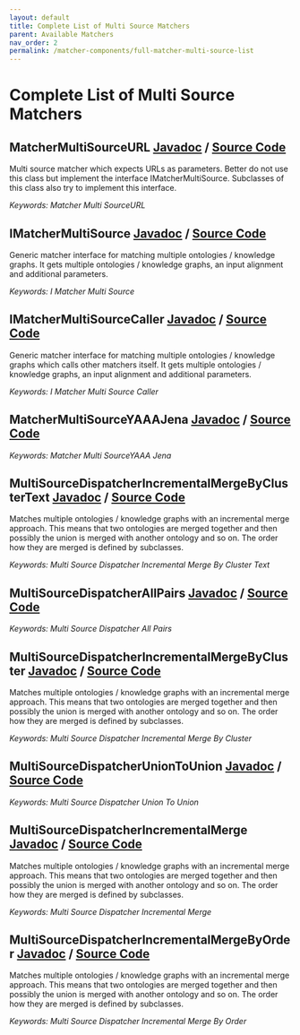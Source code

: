 ```yaml
---
layout: default
title: Complete List of Multi Source Matchers
parent: Available Matchers
nav_order: 2
permalink: /matcher-components/full-matcher-multi-source-list
---
```

# Complete List of Multi Source Matchers
## MatcherMultiSourceURL [Javadoc](https://dwslab.github.io/melt/javadoc_latest/de/uni_mannheim/informatik/dws/melt/matching_base/multisource/MatcherMultiSourceURL.html) / [Source Code](https://github.com/dwslab/melt/blob/master/matching-base/src/main/java/de/uni_mannheim/informatik/dws/melt/matching_base/multisource/MatcherMultiSourceURL.java)

Multi source matcher which expects URLs as parameters. Better do not use this class but implement the interface IMatcherMultiSource.
 Subclasses of this class also try to implement this interface.

*Keywords: Matcher Multi SourceURL*

## IMatcherMultiSource [Javadoc](https://dwslab.github.io/melt/javadoc_latest/de/uni_mannheim/informatik/dws/melt/matching_base/multisource/IMatcherMultiSource.html) / [Source Code](https://github.com/dwslab/melt/blob/master/matching-base/src/main/java/de/uni_mannheim/informatik/dws/melt/matching_base/multisource/IMatcherMultiSource.java)

Generic matcher interface for matching multiple ontologies / knowledge graphs.
 It gets multiple ontologies / knowledge graphs, an input alignment and additional parameters.

*Keywords: I Matcher Multi Source*

## IMatcherMultiSourceCaller [Javadoc](https://dwslab.github.io/melt/javadoc_latest/de/uni_mannheim/informatik/dws/melt/matching_base/multisource/IMatcherMultiSourceCaller.html) / [Source Code](https://github.com/dwslab/melt/blob/master/matching-base/src/main/java/de/uni_mannheim/informatik/dws/melt/matching_base/multisource/IMatcherMultiSourceCaller.java)

Generic matcher interface for matching multiple ontologies / knowledge graphs which calls other matchers itself.
 It gets multiple ontologies / knowledge graphs, an input alignment and additional parameters.

*Keywords: I Matcher Multi Source Caller*

## MatcherMultiSourceYAAAJena [Javadoc](https://dwslab.github.io/melt/javadoc_latest/de/uni_mannheim/informatik/dws/melt/matching_jena/multisource/MatcherMultiSourceYAAAJena.html) / [Source Code](https://github.com/dwslab/melt/blob/master/matching-jena/src/main/java/de/uni_mannheim/informatik/dws/melt/matching_jena/multisource/MatcherMultiSourceYAAAJena.java)



*Keywords: Matcher Multi SourceYAAA Jena*

## MultiSourceDispatcherIncrementalMergeByClusterText [Javadoc](https://dwslab.github.io/melt/javadoc_latest/de/uni_mannheim/informatik/dws/melt/matching_jena_matchers/multisource/dispatchers/MultiSourceDispatcherIncrementalMergeByClusterText.html) / [Source Code](https://github.com/dwslab/melt/blob/master/matching-jena-matchers/src/main/java/de/uni_mannheim/informatik/dws/melt/matching_jena_matchers/multisource/dispatchers/MultiSourceDispatcherIncrementalMergeByClusterText.java)

Matches multiple ontologies / knowledge graphs with an incremental merge approach.
 This means that two ontologies are merged together and then possibly the union is merged with another ontology and so on.
 The order how they are merged is defined by subclasses.

*Keywords: Multi Source Dispatcher Incremental Merge By Cluster Text*

## MultiSourceDispatcherAllPairs [Javadoc](https://dwslab.github.io/melt/javadoc_latest/de/uni_mannheim/informatik/dws/melt/matching_jena_matchers/multisource/dispatchers/MultiSourceDispatcherAllPairs.html) / [Source Code](https://github.com/dwslab/melt/blob/master/matching-jena-matchers/src/main/java/de/uni_mannheim/informatik/dws/melt/matching_jena_matchers/multisource/dispatchers/MultiSourceDispatcherAllPairs.java)



*Keywords: Multi Source Dispatcher All Pairs*

## MultiSourceDispatcherIncrementalMergeByCluster [Javadoc](https://dwslab.github.io/melt/javadoc_latest/de/uni_mannheim/informatik/dws/melt/matching_jena_matchers/multisource/dispatchers/MultiSourceDispatcherIncrementalMergeByCluster.html) / [Source Code](https://github.com/dwslab/melt/blob/master/matching-jena-matchers/src/main/java/de/uni_mannheim/informatik/dws/melt/matching_jena_matchers/multisource/dispatchers/MultiSourceDispatcherIncrementalMergeByCluster.java)

Matches multiple ontologies / knowledge graphs with an incremental merge approach.
 This means that two ontologies are merged together and then possibly the union is merged with another ontology and so on.
 The order how they are merged is defined by subclasses.

*Keywords: Multi Source Dispatcher Incremental Merge By Cluster*

## MultiSourceDispatcherUnionToUnion [Javadoc](https://dwslab.github.io/melt/javadoc_latest/de/uni_mannheim/informatik/dws/melt/matching_jena_matchers/multisource/dispatchers/MultiSourceDispatcherUnionToUnion.html) / [Source Code](https://github.com/dwslab/melt/blob/master/matching-jena-matchers/src/main/java/de/uni_mannheim/informatik/dws/melt/matching_jena_matchers/multisource/dispatchers/MultiSourceDispatcherUnionToUnion.java)



*Keywords: Multi Source Dispatcher Union To Union*

## MultiSourceDispatcherIncrementalMerge [Javadoc](https://dwslab.github.io/melt/javadoc_latest/de/uni_mannheim/informatik/dws/melt/matching_jena_matchers/multisource/dispatchers/MultiSourceDispatcherIncrementalMerge.html) / [Source Code](https://github.com/dwslab/melt/blob/master/matching-jena-matchers/src/main/java/de/uni_mannheim/informatik/dws/melt/matching_jena_matchers/multisource/dispatchers/MultiSourceDispatcherIncrementalMerge.java)

Matches multiple ontologies / knowledge graphs with an incremental merge approach.
 This means that two ontologies are merged together and then possibly the union is merged with another ontology and so on.
 The order how they are merged is defined by subclasses.

*Keywords: Multi Source Dispatcher Incremental Merge*

## MultiSourceDispatcherIncrementalMergeByOrder [Javadoc](https://dwslab.github.io/melt/javadoc_latest/de/uni_mannheim/informatik/dws/melt/matching_jena_matchers/multisource/dispatchers/MultiSourceDispatcherIncrementalMergeByOrder.html) / [Source Code](https://github.com/dwslab/melt/blob/master/matching-jena-matchers/src/main/java/de/uni_mannheim/informatik/dws/melt/matching_jena_matchers/multisource/dispatchers/MultiSourceDispatcherIncrementalMergeByOrder.java)

Matches multiple ontologies / knowledge graphs with an incremental merge approach.
 This means that two ontologies are merged together and then possibly the union is merged with another ontology and so on.
 The order how they are merged is defined by subclasses.

*Keywords: Multi Source Dispatcher Incremental Merge By Order*

